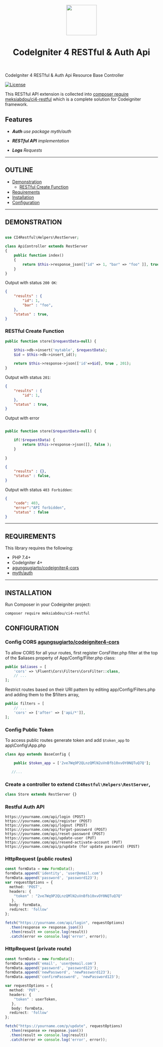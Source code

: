 <p align="center">
    <a href="https://codeigniter.com/" target="_blank">
        <img src="https://codeigniter.com/assets/images/ci-logo-big.png" height="100px">
    </a>
    <h1 align="center">CodeIgniter 4 RESTful & Auth Api</h1>
    <br>
</p>

CodeIgniter 4 RESTful & Auth Api Resource Base Controller


[![License](https://poser.pugx.org/yidas/codeigniter-rest/license?format=flat-square)](https://packagist.org/packages/yidas/codeigniter-rest)

This RESTful API extension is collected into [composer require meksiabdou/ci4-restful](https://github.com/meksiabdou/restful-codeigniter) which is a complete solution for Codeigniter framework.

Features
--------

- ***Auth** use package myth/auth*

- ***RESTful API** implementation*

- ***Logs** Requests*

---

OUTLINE
-------

- [Demonstration](#demonstration)
    - [RESTful Create Function](#restful-create-function)
- [Requirements](#requirements)
- [Installation](#installation)
- [Configuration](#configuration)

---

DEMONSTRATION
-------------

```php

use CI4Restful\Helpers\RestServer;

class ApiController extends RestServer
{
    public function index()
    {
        return $this->response_json(["id" => 1, "bar" => "foo" ]], true);
    }
}
```

Output with status `200 OK`:

```json
{
    "results" : {
        "id": 1,
        "bar" : "foo",
    },
    "status" : true,
}
```

### RESTful Create Function

```php
public function store($requestData=null) {

    $this->db->insert('mytable', $requestData);
    $id = $this->db->insert_id();
    
    return $this->response->json(['id'=>$id], true , 201);
}
```

Output with status `201`:

```json
{
    "results" : {
        "id": 1,
    },
    "status" : true,
}
```

Output with error

```php

public function store($requestData=null) {

    if(!$requestData) {
        return $this->response->json([], false );
    }
    
}

```

```json
{
    "results" : {},
    "status" : false,
}
```

Output with status `403 Forbidden`:

```json
{
    "code": 403,
    "error":"API forbidden", 
    "status" : false
}
```

---

REQUIREMENTS
------------
This library requires the following:

- PHP 7.4+
- CodeIgniter 4+
- [agungsugiarto/codeigniter4-cors](https://github.com/agungsugiarto/codeigniter4-cors)
- [myth/auth](https://github.com/lonnieezell/myth-auth)
---

INSTALLATION
------------

Run Composer in your Codeigniter project:

```
composer require meksiabdou/ci4-restful
```

CONFIGURATION
-------------

### Config CORS [agungsugiarto/codeigniter4-cors](https://github.com/agungsugiarto/codeigniter4-cors/blob/master/README.md)

To allow CORS for all your routes, first register CorsFilter.php filter at the top of the $aliases property of App/Config/Filter.php class:

```php
public $aliases = [
    'cors' => \Fluent\Cors\Filters\CorsFilter::class,
    // ...
];
```

Restrict routes based on their URI pattern by editing app/Config/Filters.php and adding them to the $filters array,

```php
public filters = [
    // ...
    'cors' => ['after' => ['api/*']],
];
```


### Config Public Token

To access public routes generate token and add `$token_app` to app\Config\App.php

```php
class App extends BaseConfig {

	public $token_app = ['2ve7Wq9P2QLnzQMlN2uVnBfb10xvOY0NQTuQ7Q'];

   //...
```

### Create a controller to extend `CI4Restful\Helpers\RestServer`, 

```php
class Store extends RestServer {}
```

### Restful Auth API

```
https://yourname.com/api/login (POST)
https://yourname.com/api/register (POST)
https://yourname.com/api/logout (POST)
https://yourname.com/api/forgot-password (POST)
https://yourname.com/api/reset-password (POST)
https://yourname.com/api/update-user (PUT)
https://yourname.com/api/resend-activate-account (PUT)
https://yourname.com/api/p/update (for update password) (POST)
```

### HttpRequest (public routes)

```ts
const formData = new FormData();
formData.append('identity', 'user@email.com')
formData.append('password', 'password123');
var requestOptions = {
  method: 'POST',
  headers: {
    "token" : "2ve7Wq9P2QLnzQMlN2uVnBfb10xvOY0NQTuQ7Q"
   },
  body: formData, 
  redirect: 'follow'
};

fetch("https://yourname.com/api/login", requestOptions)
  .then(response => response.json())
  .then(result => console.log(result))
  .catch(error => console.log('error', error));
```


### HttpRequest (private route)

```ts
const formData = new FormData();
formData.append('email', 'user@email.com')
formData.append('password', 'password123');
formData.append('newPassword', 'newPassword123');
formData.append('confirmPassword', 'newPassword123');

var requestOptions = {
  method: 'PUT',
  headers: {
    "token" : userToken,
   },
   body: formData, 
  redirect: 'follow'
};

fetch("https://yourname.com/p/update", requestOptions)
  .then(response => response.json())
  .then(result => console.log(result))
  .catch(error => console.log('error', error));
```
